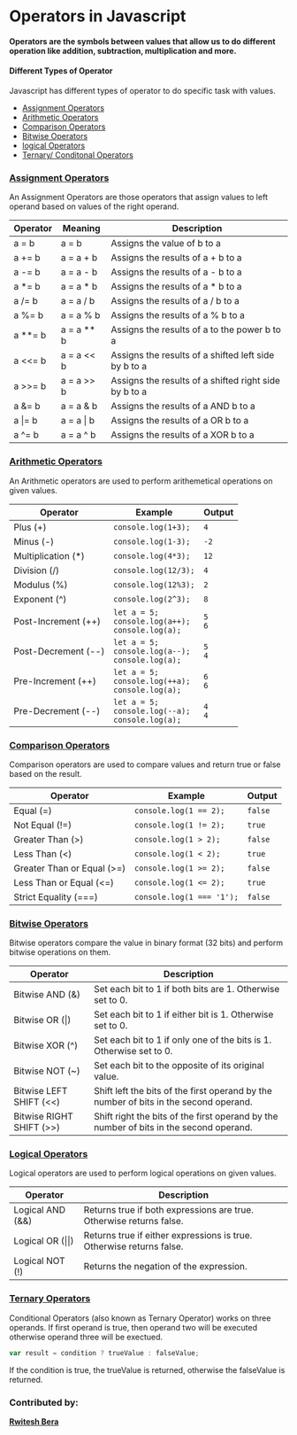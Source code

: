 # Operators in Javascript

#### Operators are the symbols between values that allow us to do different operation like addition, subtraction, multiplication and more.

#### Different Types of Operator
Javascript has different types of operator to do specific task with values.

- [Assignment Operators](AssignmentOperator.md#assignment-operator)
- [Arithmetic Operators](ArithmeticOperator.md#arithmetic-operators)
- [Comparison Operators](ComparisonOperator.md#comparison-operators)
- [Bitwise Operators](BitwiseOperator.md#bitwise-operators)
- [logical Operators](LogicalOperator.md#logical-operators)
- [Ternary/ Conditonal Operators](TernaryOperator.md#ternary-operators)
  
### [Assignment Operators](AssignmentOperator.md#assignment-operators)
An Assignment Operators are those operators that assign values to left operand based on values of the right operand.

|Operator |Meaning       |Description                                           |
|---------|--------------|------------------------------------------------------|
|a = b    | a = b        |Assigns the value of b to a                           |
|a += b   | a = a + b    |Assigns the results of a + b to a                     |
|a -= b   | a = a - b    |Assigns the results of a - b to a                     |
|a *= b   | a = a * b    |Assigns the results of a * b to a                     |
|a /= b   | a = a / b    |Assigns the results of a / b to a                     |
|a %= b   | a = a % b    |Assigns the results of a % b to a                     |
|a **= b  | a = a ** b   |Assigns the results of a to the power b to a          |
|a <<= b  | a = a << b   |Assigns the results of a shifted left side by b to a  |
|a >>= b  | a = a >> b   |Assigns the results of a shifted right side by b to a |
|a &= b   | a = a & b    |Assigns the results of a AND b to a                   |
| a \|= b | a = a \| b   |Assigns the results of a OR b to a                    |     
|a ^= b   | a = a ^ b    |Assigns the results of a XOR b to a                   |



### [Arithmetic Operators](ArithmeticOperator.md#arithmetic-operators)
An Arithmetic operators are used to perform arithemetical operations on given values.

| Operator              | Example                                                     | Output        |
|-----------------------|-------------------------------------------------------------|---------------|
| Plus (+)              | `console.log(1+3);`                                         | `4`           |
| Minus (-)             | `console.log(1-3);`                                         | `-2`          |
| Multiplication (*)    | `console.log(4*3);`                                         | `12`          |
| Division (/)          | `console.log(12/3);`                                        | `4`           |
| Modulus (%)           | `console.log(12%3);`                                        | `2`           |
| Exponent (^)          | `console.log(2^3);`                                         | `8`           |
| Post-Increment (++)   | `let a = 5;`<br>`console.log(a++);`<br>`console.log(a);`     | `5`<br>`6`    |
| Post-Decrement (--)   | `let a = 5;`<br>`console.log(a--);`<br>`console.log(a);`     | `5`<br>`4`    |
| Pre-Increment (++)    | `let a = 5;`<br>`console.log(++a);`<br>`console.log(a);`     | `6`<br>`6`    |
| Pre-Decrement (--)    | `let a = 5;`<br>`console.log(--a);`<br>`console.log(a);`     | `4`<br>`4`    |



### [Comparison Operators](ComparisonOperator.md#comparison-operators)
Comparison operators are used to compare values and return true or false based on the result.

| Operator                  |  Example                                                     | Output        |
|---------------------------|--------------------------------------------------------------|---------------|
| Equal (=)                 | `console.log(1 == 2);`                                       | `false`       |
| Not Equal (!=)            | `console.log(1 != 2);`                                       | `true`        |
| Greater Than (>)          | `console.log(1 > 2);`                                        | `false`       |
| Less Than (<)             | `console.log(1 < 2);`                                        | `true`        |
| Greater Than or Equal (>=)| `console.log(1 >= 2);`                                       | `false`       |
| Less Than or Equal (<=)   | `console.log(1 <= 2);`                                       | `true`        |
| Strict Equality (===)     | `console.log(1 === '1');`                                    | `false`       |



### [Bitwise Operators](BitwiseOperator.md#bitwise-operators)
Bitwise operators compare the value in binary format (32 bits) and perform bitwise operations on them.

| Operator                  | Description                                                                           |
|---------------------------|---------------------------------------------------------------------------------------|
| Bitwise AND (&)           | Set each bit to 1 if both bits are 1. Otherwise set to 0.                             |
| Bitwise OR (\|)           | Set each bit to 1 if either bit is 1. Otherwise set to 0.                             |
| Bitwise XOR (\^)          | Set each bit to 1 if only one of the bits is 1. Otherwise set to 0.                   |
| Bitwise NOT (\~)          | Set each bit to the opposite of its original value.                                   |
| Bitwise LEFT SHIFT (<<)   | Shift left the bits of the first operand by the number of bits in the second operand. |
| Bitwise RIGHT SHIFT (>>)  | Shift right the bits of the first operand by the number of bits in the second operand.|



### [Logical Operators](LogicalOperator.md#logical-operators)
Logical operators are used to perform logical operations on given values.

| Operator          | Description                                                                            |
|-------------------|----------------------------------------------------------------------------------------|
| Logical AND (&&)  | Returns true if both expressions are true. Otherwise returns false.                    |
| Logical OR (\|\|) | Returns true if either expressions is true. Otherwise returns false.                   |
| Logical NOT (!)   | Returns the negation of the expression.                                                |



### [Ternary Operators](TernaryOperator.md#ternary-operators)
Conditional Operators (also known as Ternary Operator) works on three operands. If first operand is true, then operand two will be executed otherwise operand three will be exectued.
```js
var result = condition ? trueValue : falseValue;
```
If the condition is true, the trueValue is returned, otherwise the falseValue is returned.


### Contributed by:
****[Rwitesh Bera](https://github.com/rwiteshbera)****
